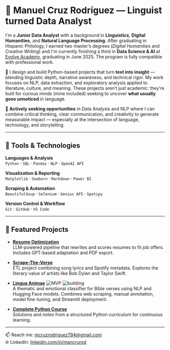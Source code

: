 # 👋 Manuel Cruz Rodríguez — Linguist turned Data Analyst

I'm a **Junior Data Analyst** with a background in **Linguistics**, **Digital Humanities**, and **Natural Language Processing**. After graduating in Hispanic Philology, I earned two master’s degrees (*Digital Humanities* and *Creative Writing*) and I'm currently finishing a third in **Data Science & AI** at [Evolve Academy](https://evolveacademy.es), graduating in June 2025. The program is fully compatible with professional work.

🧠 I design and build Python-based projects that turn **text into insight** — blending linguistic depth, narrative awareness, and technical rigor. My work focuses on NLP, data extraction, and exploratory analysis applied to literature, culture, and meaning. These projects aren’t just academic: they’re built for curious minds (mine included) seeking to uncover **what usually goes unnoticed** in language.

🚀 **Actively seeking opportunities** in Data Analysis and NLP where I can combine critical thinking, clear communication, and creativity to generate measurable impact — especially at the intersection of language, technology, and storytelling.


---

## 🔧 Tools & Technologies

**Languages & Analysis**  
`Python` · `SQL` · `Pandas` · `NLP` · `OpenAI API`

**Visualization & Reporting**  
`Matplotlib` · `Seaborn` · `Markdown` · `Power BI`

**Scraping & Automation**  
`BeautifulSoup` · `Selenium` · `Genius API` · `Spotipy`

**Version Control & Workflow**  
`Git` · `GitHub` · `VS Code`

---

## 📌 Featured Projects

- [**Resume Optimization**](https://github.com/mancrurod/Resume-Optimization)  
  LLM-powered pipeline that rewrites and scores resumes to fit job offers. Includes GPT-based adaptation and PDF export.

- [**Scrape-The-Verse**](https://github.com/mancrurod/Scrape-The-Verse)  
  ETL project combining song lyrics and Spotify metadata. Explores the literary value of artists like Bob Dylan and Taylor Swift.

- [**Lingua Animae**](https://github.com/mancrurod/LinguaAnimae) ![MVP](https://img.shields.io/badge/status-MVP-informational?style=flat-square) ![building](https://img.shields.io/badge/🏗️-Currently%20Building-blue?style=flat-square)  
  A thematic and emotional classifier for Bible verses using NLP and Hugging Face models. Combines web scraping, manual annotation, model fine-tuning, and Streamlit deployment.

- [**Complete Python Course**](https://github.com/mancrurod/Complete_Python_Course)  
  Solutions and notes from a structured Python curriculum for continuous learning.

---

📫 Reach me: [mcruzrodriguez794@gmail.com](mailto:mcruzrodriguez794@gmail.com)  
🌐 LinkedIn: [linkedin.com/in/mancrurod](https://linkedin.com/in/mancrurod)
